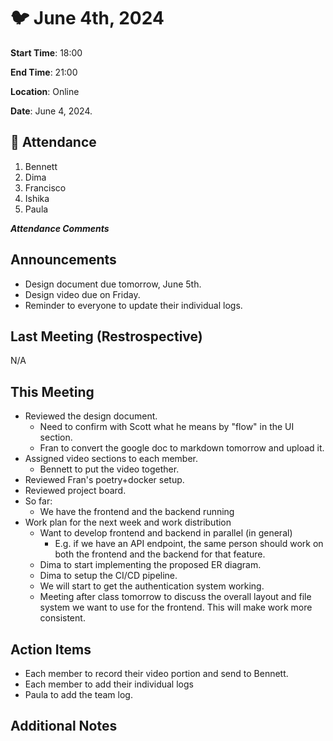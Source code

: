 # :bird: June 4th, 2024

**Start Time**: 18:00

**End Time**: 21:00

**Location**: Online

**Date**: June 4, 2024.

## 👋 Attendance

1. Bennett
2. Dima
3. Francisco
4. Ishika
5. Paula

***Attendance Comments***

## Announcements

- Design document due tomorrow, June 5th.
- Design video due on Friday.
- Reminder to everyone to update their individual logs.

## Last Meeting (Restrospective)

N/A

## This Meeting  

- Reviewed the design document.
  - Need to confirm with Scott what he means by "flow" in the UI section.
  - Fran to convert the google doc to markdown tomorrow and upload it.
- Assigned video sections to each member.
  - Bennett to put the video together.
- Reviewed Fran's poetry+docker setup.
- Reviewed project board.
- So far:
  - We have the frontend and the backend running
- Work plan for the next week and work distribution
  - Want to develop frontend and backend in parallel (in general)
    - E.g. if we have an API endpoint, the same person should work on both the frontend and the backend for that feature.
  - Dima to start implementing the proposed ER diagram.
  - Dima to setup the CI/CD pipeline.
  - We will start to get the authentication system working.
  - Meeting after class tomorrow to discuss the overall layout and file system we want to use for the frontend. This will make work more consistent.

## Action Items

- Each member to record their video portion and send to Bennett.
- Each member to add their individual logs
- Paula to add the team log.

## Additional Notes
